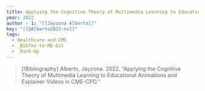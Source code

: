 ```yaml
---
title: Applying the Cognitive Theory of Multimedia Learning to Educational Animations and Explainer Videos in CME-CPD
year: 2022
author - 1: "[[Jayzona Alberto]]"
key: "[[@Alberto2022-nv]]"
tags:
  - Healthcare-and-CME
  - _BibTex-to-MD-Git
  - _Mark-Up
---
```


> [!Bibliography]
> Alberto, Jayzona. 2022. “Applying the Cognitive Theory of Multimedia Learning to Educational Animations and Explainer Videos in CME-CPD.”